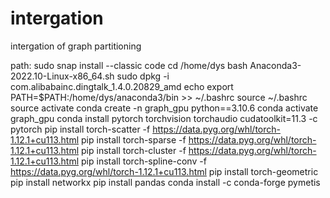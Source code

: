 # intergation
intergation of graph partitioning


path:
sudo snap install --classic code
cd /home/dys
bash Anaconda3-2022.10-Linux-x86_64.sh
sudo dpkg -i com.alibabainc.dingtalk_1.4.0.20829_amd
echo export PATH=\$PATH:/home/dys/anaconda3/bin >> ~/.bashrc
source ~/.bashrc
source activate
conda create -n graph_gpu python==3.10.6
conda activate graph_gpu
conda install pytorch torchvision torchaudio cudatoolkit=11.3 -c pytorch
pip install torch-scatter -f https://data.pyg.org/whl/torch-1.12.1+cu113.html
pip install torch-sparse -f https://data.pyg.org/whl/torch-1.12.1+cu113.html
pip install torch-cluster -f https://data.pyg.org/whl/torch-1.12.1+cu113.html
pip install torch-spline-conv -f https://data.pyg.org/whl/torch-1.12.1+cu113.html
pip install torch-geometric
pip install networkx
pip install pandas
conda install -c conda-forge pymetis
